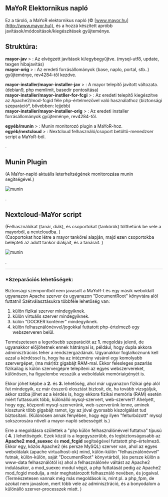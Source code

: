 ## MaYoR Elektornikus napló    

Ez a tároló, a MaYoR elektornikus napló (© [www.mayor.hu](http://www.mayor.hu)), és a hozzá készített apróbb javítások/módosítások/kiegészítések gyüjteménye.  



## Struktúra:


**mayor-jav**   >               :       Az elvégzett javítások ki/egybegyűjtve. (mysql-utf8, update, texgen hibajavítás)  
**mayor-orig**  >               :       Az eredeti forrásállományok (base, naplo, portal, stb..) gyűjteménye, rev4284-től kezdve.

**mayor-installer/mayor-installer-jav**  >    : A mayor telepítő javított változata. (debian9, php memlimit, basedir pontosítása)  
**mayor-installer/mayor-instller-for-fcgi** > : Az eredeti telepítő kiegészítve az Apache2/mod-fcgid féle php-értelmezővel való használathoz (biztonsági szeparáció*, bővebben: lejjebb)   
**mayor-installer/mayor-installer-orig** >    : Az eredeti installer forrásállományok gyűjteménye, rev4284-től.  

**egyéb/munin**         >       :       Munin monitorozó plugin a  MaYoR-hoz.  
**egyéb/nextcloud**     >       :       Nextcloud felhasználó/csoport betöltő-menedzser script a MaYoR-ból.  


.


## Munin Plugin

(A MaYor-napló aktuális leterheltségének monitorozása munin segítségével.)

![munin](http://git.bmrg.hu/images/mayormods.git/mayor_munin-day.png)

.



## Nextcloud-MaYor script

(Felhasználókat (tanár, diák), és csoportokat (tankörök) tölthetünk be vele a mayorból, a nextcloudba. )  
(Csoportokat hoz létre a mayor tankörei alapján, majd ezen csoportokba belépteti az adott tankör diákjait, és a tanárait. )

![munin](http://git.bmrg.hu/images/mayormods.git/nextcloud.png)

.

---------------------------------------------------------------------

### *Szeparációs lehetőségek:

Biztonsági szempontból nem javasolt a MaYoR-t és egy másik weboldalt ugyanazon Apache szerver és ugyanazon "DocumentRoot" könyvtára alól futtatni!
Szétválasztásukra többféle lehetőség van:
1. külön fizikai szerver mindegyiknek.
2. külön virtuális szerver mindegyiknek.
3. külön "DOCKER konténer" mindegyiknek.
4. külön felhasználónévvel/jogokkal futtatott php-értelmező egy webszerveren belül.

Természetesen a legerősebb szeparációt az **1.** megoldás jelenti, de ugyanakkor előjöhetnek ennek hátrányai is, például, hogy dupla akkora adminisztrációs teher a rendszergazdának. Ugyanakkor foglalkoznunk kell azzal a kérdéssel is, hogy ha az intézmény vásárol egy komolyabb szervergépet, (ma már)tíz gigabájt RAM-mal.  Ekkor felesleges pazarlás fizikailag is külön szervergépre telepíteni az egyes webszervereket, különösen, ha figyelembe vesszük a weboldalak memóriaigényét is.


Ekkor jöhet képbe a **2.** és **3.** lehetőség, ahol már ugyanazon fizikai gép alól fut mindegyik, ez már ésszerű elosztást biztosít, de, ha tovább vizsgáljuk, akkor szóba jöhet az a kérdés is, hogy ekkora fizikai memória (RAM) esetén miért futtassunk több, különálló mysql-szervert, web-szervert? Ahelyett, hogy egy, központi mysql-szerverünk, web-szerverünk lenne, aminek kiosztunk több gigabájt ramot, így az jóval gyorsabb kiszolgálást tud biztosítani.
(Különösen annak fényében, hogy egy ilyen "felturbózott" mysql sokszorosára növeli a mayor-napló sebességét is.)

Erre a megoldásra születtek a "php külön felhasználónévvel futtatva" típusú ( **4.** ) lehetőségek.
Ezek közül is a legegyszerűbb, és legbiztonságosabb az **Apache2**  **mod_suexec** és **mod_fcgid** segítségével futtatott php-értelmező.
Ekkor egy, közös Apache2 (és persze MySQL) szerver van, ahol az egyes weboldalak (apache virtualhost-ok) mind, külön-külön "felhasználónévvel" futnak, külön-külön, saját "DocumentRoot" könyvtárból, (és persze külön a www-data felhasználótól is) ahol a felhasználónév váltást az Apache2 indulásakor, a mod_suexec modul végzi, a php futtatását pedig az Apache2 mod_fcgid modulja, a már meghatározott felhasználó nevében, és jogaival.
(Természetesen vannak még más megoldások is, mint pl. a php_fpm, de azokat nem javaslom, mert több vele az adminisztráció, és a bonyodalom a különálló szerver-processzek miatt. )
